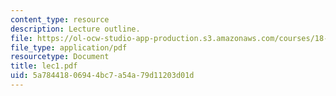 ```yaml
---
content_type: resource
description: Lecture outline.
file: https://ol-ocw-studio-app-production.s3.amazonaws.com/courses/18-443-statistics-for-applications-fall-2003/5a78441806944bc7a54a79d11203d01d_lec1.pdf
file_type: application/pdf
resourcetype: Document
title: lec1.pdf
uid: 5a784418-0694-4bc7-a54a-79d11203d01d
---
```

